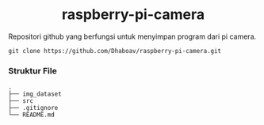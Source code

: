 # <div align="center">raspberry-pi-camera</div>

Repositori github yang berfungsi untuk menyimpan program dari pi camera.
```git
git clone https://github.com/Dhaboav/raspberry-pi-camera.git
```

### Struktur File
```
. 
├── img_dataset
├── src
├── .gitignore
└── README.md
```